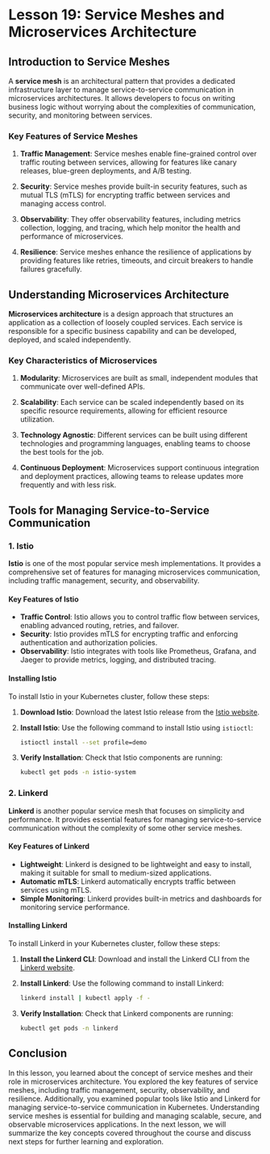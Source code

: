 # Lesson 19: Service Meshes and Microservices Architecture

## Introduction to Service Meshes

A **service mesh** is an architectural pattern that provides a dedicated infrastructure layer to manage service-to-service communication in microservices architectures. It allows developers to focus on writing business logic without worrying about the complexities of communication, security, and monitoring between services.

### Key Features of Service Meshes

1. **Traffic Management**: Service meshes enable fine-grained control over traffic routing between services, allowing for features like canary releases, blue-green deployments, and A/B testing.

2. **Security**: Service meshes provide built-in security features, such as mutual TLS (mTLS) for encrypting traffic between services and managing access control.

3. **Observability**: They offer observability features, including metrics collection, logging, and tracing, which help monitor the health and performance of microservices.

4. **Resilience**: Service meshes enhance the resilience of applications by providing features like retries, timeouts, and circuit breakers to handle failures gracefully.

## Understanding Microservices Architecture

**Microservices architecture** is a design approach that structures an application as a collection of loosely coupled services. Each service is responsible for a specific business capability and can be developed, deployed, and scaled independently.

### Key Characteristics of Microservices

1. **Modularity**: Microservices are built as small, independent modules that communicate over well-defined APIs.

2. **Scalability**: Each service can be scaled independently based on its specific resource requirements, allowing for efficient resource utilization.

3. **Technology Agnostic**: Different services can be built using different technologies and programming languages, enabling teams to choose the best tools for the job.

4. **Continuous Deployment**: Microservices support continuous integration and deployment practices, allowing teams to release updates more frequently and with less risk.

## Tools for Managing Service-to-Service Communication

### 1. Istio

**Istio** is one of the most popular service mesh implementations. It provides a comprehensive set of features for managing microservices communication, including traffic management, security, and observability.

#### Key Features of Istio

- **Traffic Control**: Istio allows you to control traffic flow between services, enabling advanced routing, retries, and failover.
- **Security**: Istio provides mTLS for encrypting traffic and enforcing authentication and authorization policies.
- **Observability**: Istio integrates with tools like Prometheus, Grafana, and Jaeger to provide metrics, logging, and distributed tracing.

#### Installing Istio

To install Istio in your Kubernetes cluster, follow these steps:

1. **Download Istio**: Download the latest Istio release from the [Istio website](https://istio.io/latest/docs/setup/getting-started/).

2. **Install Istio**: Use the following command to install Istio using `istioctl`:

   ```bash
   istioctl install --set profile=demo
   ```

3. **Verify Installation**: Check that Istio components are running:

   ```bash
   kubectl get pods -n istio-system
   ```

### 2. Linkerd

**Linkerd** is another popular service mesh that focuses on simplicity and performance. It provides essential features for managing service-to-service communication without the complexity of some other service meshes.

#### Key Features of Linkerd

- **Lightweight**: Linkerd is designed to be lightweight and easy to install, making it suitable for small to medium-sized applications.
- **Automatic mTLS**: Linkerd automatically encrypts traffic between services using mTLS.
- **Simple Monitoring**: Linkerd provides built-in metrics and dashboards for monitoring service performance.

#### Installing Linkerd

To install Linkerd in your Kubernetes cluster, follow these steps:

1. **Install the Linkerd CLI**: Download and install the Linkerd CLI from the [Linkerd website](https://linkerd.io/).

2. **Install Linkerd**: Use the following command to install Linkerd:

   ```bash
   linkerd install | kubectl apply -f -
   ```

3. **Verify Installation**: Check that Linkerd components are running:

   ```bash
   kubectl get pods -n linkerd
   ```

## Conclusion

In this lesson, you learned about the concept of service meshes and their role in microservices architecture. You explored the key features of service meshes, including traffic management, security, observability, and resilience. Additionally, you examined popular tools like Istio and Linkerd for managing service-to-service communication in Kubernetes. Understanding service meshes is essential for building and managing scalable, secure, and observable microservices applications. In the next lesson, we will summarize the key concepts covered throughout the course and discuss next steps for further learning and exploration.
